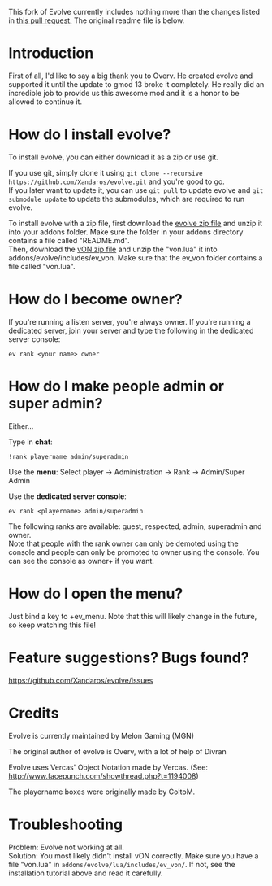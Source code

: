 This fork of Evolve currently includes nothing more than the changes listed in [this pull request.](https://github.com/Xandaros/evolve/pull/96) The original readme file is below.

Introduction
============

First of all, I'd like to say a big thank you to Overv. He created evolve and supported it until the update to gmod 13 broke it completely.
He really did an incredible job to provide us this awesome mod and it is a honor to be allowed to continue it.

How do I install evolve?
========================

To install evolve, you can either download it as a zip or use git.

If you use git, simply clone it using `git clone --recursive https://github.com/Xandaros/evolve.git` and you're good to go.  
If you later want to update it, you can use `git pull` to update evolve and `git submodule update` to update the submodules, which are required to run evolve.

To install evolve with a zip file, first download the [evolve zip file](https://github.com/Xandaros/evolve/archive/master.zip) and unzip it into your addons folder. Make sure the folder in your addons directory contains a file called "README.md".  
Then, download the [vON zip file](https://github.com/vercas/vON/archive/master.zip) and unzip the "von.lua" it into addons/evolve/includes/ev_von. Make sure that the ev_von folder contains a file called "von.lua".

How do I become owner?
======================

If you're running a listen server, you're always owner. If you're running a dedicated server, join your server and type the following in the dedicated server console:
```
ev rank <your name> owner
```

How do I make people admin or super admin?
==========================================

Either...

Type in **chat**:
```
!rank playername admin/superadmin
```

Use the **menu**: Select player -> Administration -> Rank -> Admin/Super Admin

Use the **dedicated server console**:
```
ev rank <playername> admin/superadmin
```

The following ranks are available: guest, respected, admin, superadmin and owner.  
Note that people with the rank owner can only be demoted using the console and people can only be promoted to owner using the console. You can see the console as owner+ if you want.

How do I open the menu?
=======================

Just bind a key to +ev_menu. Note that this will likely change in the future, so keep watching this file!

Feature suggestions? Bugs found?
================================

https://github.com/Xandaros/evolve/issues


Credits
=======
Evolve is currently maintained by Melon Gaming (MGN)

The original author of evolve is Overv, with a lot of help of Divran

Evolve uses Vercas' Object Notation made by Vercas. (See: http://www.facepunch.com/showthread.php?t=1194008)

The playername boxes were originally made by ColtoM.

Troubleshooting
===============

Problem: Evolve not working at all.  
Solution: You most likely didn't install vON correctly. Make sure you have a file "von.lua" in `addons/evolve/lua/includes/ev_von/`. If not, see the installation tutorial above and read it carefully.
